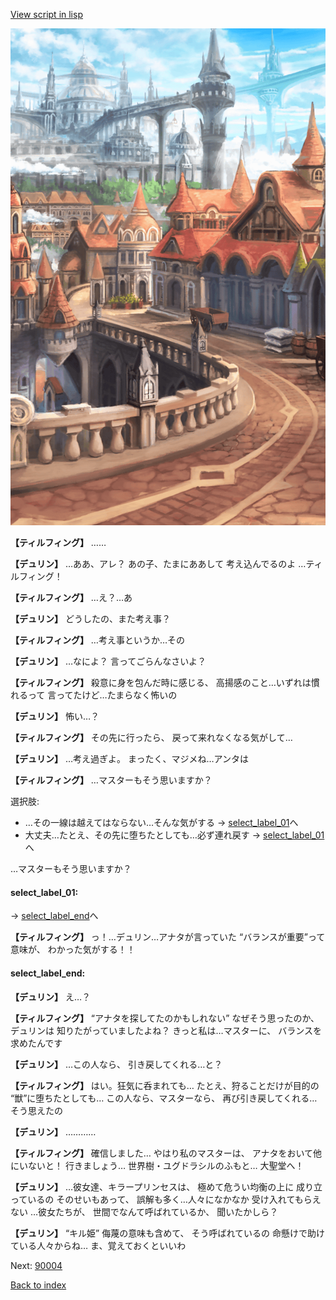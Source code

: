 [View script in lisp](../scripts/1151001.txt)

![town.png](../images/backgrounds/town.png)

**【ティルフィング】**
……

**【デュリン】**
…ああ、アレ？
あの子、たまにああして
考え込んでるのよ
…ティルフィング！

**【ティルフィング】**
…え？…あ

**【デュリン】**
どうしたの、また考え事？

**【ティルフィング】**
…考え事というか…その

**【デュリン】**
…なによ？
言ってごらんなさいよ？

**【ティルフィング】**
殺意に身を包んだ時に感じる、
高揚感のこと…いずれは慣れるって
言ってたけど…たまらなく怖いの

**【デュリン】**
怖い…？

**【ティルフィング】**
その先に行ったら、
戻って来れなくなる気がして…

**【デュリン】**
…考え過ぎよ。
まったく、マジメね…アンタは

**【ティルフィング】**
…マスターもそう思いますか？

選択肢:
- …その一線は越えてはならない…そんな気がする → [select_label_01](#select_label_01)へ
- 大丈夫…たとえ、その先に堕ちたとしても…必ず連れ戻す → [select_label_01](#select_label_01)へ

…マスターもそう思いますか？

#### select_label_01:
 → [select_label_end](#select_label_end)へ

**【ティルフィング】**
っ！…デュリン…アナタが言っていた
“バランスが重要”って意味が、
わかった気がする！！

#### select_label_end:

**【デュリン】**
え…？

**【ティルフィング】**
“アナタを探してたのかもしれない”
なぜそう思ったのか、デュリンは
知りたがっていましたよね？
きっと私は…マスターに、
バランスを求めたんです

**【デュリン】**
…この人なら、
引き戻してくれる…と？

**【ティルフィング】**
はい。狂気に呑まれても…
たとえ、狩ることだけが目的の
“獣”に堕ちたとしても…
この人なら、マスターなら、
再び引き戻してくれる…
そう思えたの

**【デュリン】**
…………

**【ティルフィング】**
確信しました…
やはり私のマスターは、
アナタをおいて他にいないと！
行きましょう…
世界樹・ユグドラシルのふもと…
大聖堂へ！

**【デュリン】**
…彼女達、キラープリンセスは、
極めて危うい均衡の上に
成り立っているの
そのせいもあって、
誤解も多く…人々になかなか
受け入れてもらえない
…彼女たちが、
世間でなんて呼ばれているか、
聞いたかしら？

**【デュリン】**
“キル姫”
侮蔑の意味も含めて、
そう呼ばれているの
命懸けで助けている人々からね…
ま、覚えておくといいわ

Next: [90004](90004.md)

[Back to index](index.md)
